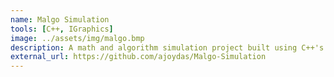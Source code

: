 ```yaml
---
name: Malgo Simulation 
tools: [C++, IGraphics]
image: ../assets/img/malgo.bmp 
description: A math and algorithm simulation project built using C++'s graphics library IGraphics  
external_url: https://github.com/ajoydas/Malgo-Simulation
---
```

